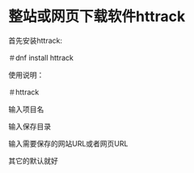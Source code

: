 整站或网页下载软件httrack
==

首先安装httrack:

＃dnf install httrack

使用说明：

＃httrack

输入项目名

输入保存目录

输入需要保存的网站URL或者网页URL

其它的默认就好